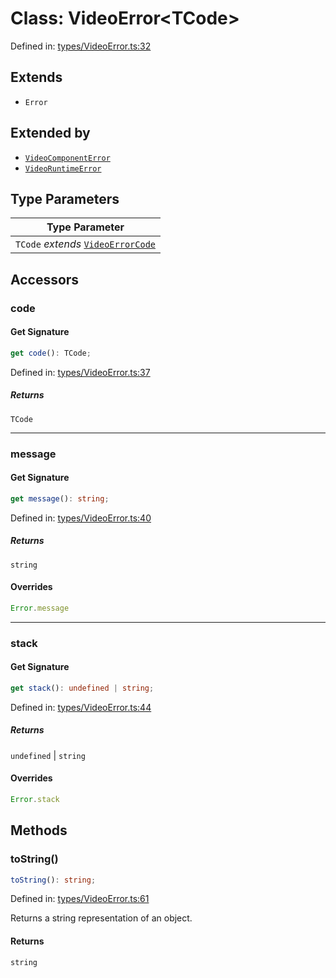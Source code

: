 # Class: VideoError\<TCode\>

Defined in: [types/VideoError.ts:32](https://github.com/TheWidlarzGroup/react-native-video/blob/af801fa4d9043aca201183cd46f4c2b7b6814b4d/packages/react-native-video/src/core/types/VideoError.ts#L32)

## Extends

- `Error`

## Extended by

- [`VideoComponentError`](VideoComponentError.md)
- [`VideoRuntimeError`](VideoRuntimeError.md)

## Type Parameters

| Type Parameter |
| ------ |
| `TCode` *extends* [`VideoErrorCode`](../type-aliases/VideoErrorCode.md) |

## Accessors

### code

#### Get Signature

```ts
get code(): TCode;
```

Defined in: [types/VideoError.ts:37](https://github.com/TheWidlarzGroup/react-native-video/blob/af801fa4d9043aca201183cd46f4c2b7b6814b4d/packages/react-native-video/src/core/types/VideoError.ts#L37)

##### Returns

`TCode`

***

### message

#### Get Signature

```ts
get message(): string;
```

Defined in: [types/VideoError.ts:40](https://github.com/TheWidlarzGroup/react-native-video/blob/af801fa4d9043aca201183cd46f4c2b7b6814b4d/packages/react-native-video/src/core/types/VideoError.ts#L40)

##### Returns

`string`

#### Overrides

```ts
Error.message
```

***

### stack

#### Get Signature

```ts
get stack(): undefined | string;
```

Defined in: [types/VideoError.ts:44](https://github.com/TheWidlarzGroup/react-native-video/blob/af801fa4d9043aca201183cd46f4c2b7b6814b4d/packages/react-native-video/src/core/types/VideoError.ts#L44)

##### Returns

`undefined` \| `string`

#### Overrides

```ts
Error.stack
```

## Methods

### toString()

```ts
toString(): string;
```

Defined in: [types/VideoError.ts:61](https://github.com/TheWidlarzGroup/react-native-video/blob/af801fa4d9043aca201183cd46f4c2b7b6814b4d/packages/react-native-video/src/core/types/VideoError.ts#L61)

Returns a string representation of an object.

#### Returns

`string`
